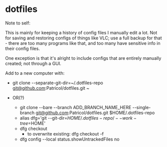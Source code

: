 # dotfiles

Note to self:

This is mainly for keeping a history of config files I manually edit a lot. Not for saving and restoring configs of things like VLC; use a full backup for that - there are too many programs like that, and too many have sensitive info in their config files.

One exception is that it's alright to include configs that are entirely manually created; not through a GUI.

Add to a new computer with:

  * git clone --separate-git-dir=~/.dotfiles-repo git@github.com:Patricol/dotfiles.git ~

* OR(?)

  * git clone --bare --branch ADD_BRANCH_NAME_HERE --single-branch git@github.com:Patricol/dotfiles.git $HOME/.dotfiles-repo
  * alias dfg='git --git-dir=$HOME/.dotfiles-repo/ --work-tree=$HOME'
  * dfg checkout
    * to overwrite existing: dfg checkout -f
  * dfg config --local status.showUntrackedFiles no
